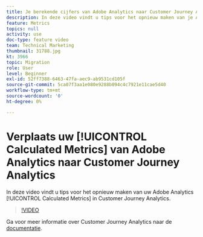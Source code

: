 ```yaml
---
title: Je berekende cijfers van Adobe Analytics naar Customer Journey Analytics verplaatsen
description: In deze video vindt u tips voor het opnieuw maken van je Adobe Analytics Calculated Metrics in Customer Journey Analytics.
feature: Metrics
topics: null
activity: use
doc-type: feature video
team: Technical Marketing
thumbnail: 31788.jpg
kt: 3966
topic: Migration
role: User
level: Beginner
exl-id: 52ff7388-6463-47fa-aec9-ab9531cd105f
source-git-commit: 5ca07f3aa1e080e9288b094c4c7921e11cae5d40
workflow-type: tm+mt
source-wordcount: '0'
ht-degree: 0%

---
```


# Verplaats uw [!UICONTROL Calculated Metrics] van Adobe Analytics naar Customer Journey Analytics

In deze video vindt u tips voor het opnieuw maken van uw Adobe Analytics [!UICONTROL Calculated Metrics] in Customer Journey Analytics.

>[!VIDEO](https://video.tv.adobe.com/v/31788/?quality=12)

Ga voor meer informatie over Customer Journey Analytics naar de [documentatie](https://experienceleague.adobe.com/docs/analytics-platform/using/cja-landing.html).
